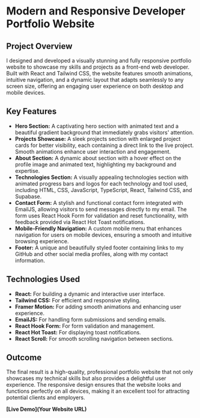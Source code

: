 # Modern and Responsive Developer Portfolio Website

## Project Overview
I designed and developed a visually stunning and fully responsive portfolio website to showcase my skills and projects as a front-end web developer. Built with React and Tailwind CSS, the website features smooth animations, intuitive navigation, and a dynamic layout that adapts seamlessly to any screen size, offering an engaging user experience on both desktop and mobile devices.

## Key Features

- **Hero Section:** A captivating hero section with animated text and a beautiful gradient background that immediately grabs visitors' attention.
- **Projects Showcase:** A sleek projects section with enlarged project cards for better visibility, each containing a direct link to the live project. Smooth animations enhance user interaction and engagement.
- **About Section:** A dynamic about section with a hover effect on the profile image and animated text, highlighting my background and expertise.
- **Technologies Section:** A visually appealing technologies section with animated progress bars and logos for each technology and tool used, including HTML, CSS, JavaScript, TypeScript, React, Tailwind CSS, and Supabase.
- **Contact Form:** A stylish and functional contact form integrated with EmailJS, allowing visitors to send messages directly to my email. The form uses React Hook Form for validation and reset functionality, with feedback provided via React Hot Toast notifications.
- **Mobile-Friendly Navigation:** A custom mobile menu that enhances navigation for users on mobile devices, ensuring a smooth and intuitive browsing experience.
- **Footer:** A unique and beautifully styled footer containing links to my GitHub and other social media profiles, along with my contact information.

## Technologies Used

- **React:** For building a dynamic and interactive user interface.
- **Tailwind CSS:** For efficient and responsive styling.
- **Framer Motion:** For adding smooth animations and enhancing user experience.
- **EmailJS:** For handling form submissions and sending emails.
- **React Hook Form:** For form validation and management.
- **React Hot Toast:** For displaying toast notifications.
- **React Scroll:** For smooth scrolling navigation between sections.

## Outcome
The final result is a high-quality, professional portfolio website that not only showcases my technical skills but also provides a delightful user experience. The responsive design ensures that the website looks and functions perfectly on all devices, making it an excellent tool for attracting potential clients and employers.

**[Live Demo](Your Website URL)**
